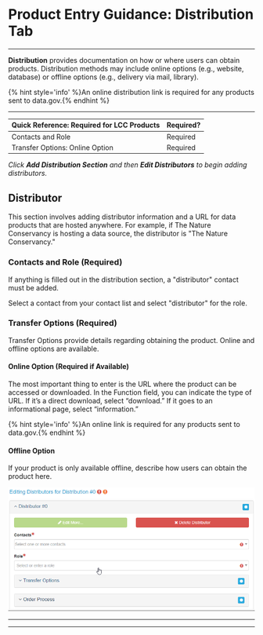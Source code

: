 # Product Entry Guidance: Distribution Tab

---

**Distribution** provides documentation on how or where users can obtain products. Distribution methods may include online options \(e.g., website, database\) or offline options \(e.g., delivery via mail, library\).

{% hint style='info' %}An online distribution link is required for any products sent to data.gov.{% endhint %}


---

| Quick Reference: Required for LCC Products | Required? |
| :--- |:--- |
| Contacts and Role | Required |
| Transfer Options: Online Option | Required |

_Click **Add Distribution Section** and then **Edit Distributors** to begin adding distributors._

## Distributor
This section involves adding distributor information and a URL for data products that are hosted anywhere. For example, if The Nature Conservancy is hosting a data source, the distributor is "The Nature Conservancy."

### Contacts and Role \(Required\) 
If anything is filled out in the distribution section, a "distributor" contact must be added.

Select a contact from your contact list and select "distributor" for the role.

### Transfer Options (Required)

Transfer Options provide details regarding obtaining the product. Online and offline options are available.

#### Online Option (Required if Available) 
The most important thing to enter is the URL where the product can be accessed or downloaded. In the Function field, you can indicate the type of URL. If it’s a direct download, select “download.” If it goes to an informational page, select “information.”

{% hint style='info' %}An online link is required for any products sent to data.gov.{% endhint %}

#### Offline Option 
If your product is only available offline, describe how users can obtain the product here.


![](/assets/editing_distributors_for_distribution_window.png)

---




---



